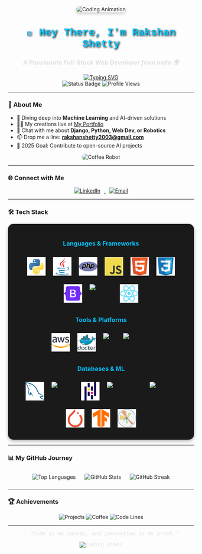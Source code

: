 <div align="center">
  <img src="https://user-images.githubusercontent.com/74038190/212749447-bfb7e725-6987-49d9-ae85-2015e3e7cc41.gif" width="450" alt="Coding Animation" style="border-radius: 15px; box-shadow: 0 4px 8px rgba(0,0,0,0.2);">
</div>

<h1 align="center" style="font-family: 'Courier New', Courier, monospace; color: #00C4FF; text-shadow: 2px 2px 4px #000;">
  👋 Hey There, I'm Rakshan Shetty
</h1>
<h3 align="center" style="color: #E0E0E0; font-style: italic;">
  A Passionate Full-Stack Web Developer from India 🌍
</h3>

<div align="center">
  <a href="https://git.io/typing-svg">
    <img src="https://readme-typing-svg.demolab.com?font=Fira+Code&weight=600&size=29&duration=3000&pause=1000&color=00C4FF¢er=true&vCenter=true&width=500&lines=Full+Stack+Web+Developer;RPA+Enthusiast;Python+%7C+Java+%7C+Django;Machine+Learning+Explorer" alt="Typing SVG" />
  </a>
</div>

<div align="center">
  <img src="https://img.shields.io/badge/Status-Building%20Awesome%20Projects-00C4FF?style=for-the-badge&logo=codeigniter" alt="Status Badge" />
  <img src="https://komarev.com/ghpvc/?username=rakshan001&label=Profile%20Views&color=00C4FF&style=for-the-badge" alt="Profile Views" />
</div>

---

### 🚀 About Me
- 🌱 Diving deep into **Machine Learning** and AI-driven solutions
- 👨‍💻 My creations live at [My Portfolio](https://rakshan001.github.io/MyPortfolio/)
- 💬 Chat with me about **Django, Python, Web Dev, or Robotics**
- 📫 Drop me a line: **rakshanshetty2003@gmail.com**
- 🎯 2025 Goal: Contribute to open-source AI projects

<div align="center">
  <img src="https://media.giphy.com/media/LmNwrBhejkK9EFP504/giphy.gif" width="200" alt="Coffee Robot" style="border-radius: 10px;">
</div>

---

### 🌐 Connect with Me
<div align="center">
  <a href="https://linkedin.com/in/rakshan-shetty-953864225" target="_blank">
    <img src="https://raw.githubusercontent.com/rahuldkjain/github-profile-readme-generator/master/src/images/icons/Social/linked-in-alt.svg" alt="LinkedIn" height="40" width="50" style="transition: transform 0.3s; margin: 0 10px;" onmouseover="this.style.transform='scale(1.2)';" onmouseout="this.style.transform='scale(1)';"/>
  </a>
  <a href="mailto:rakshanshetty2003@gmail.com" target="_blank">
    <img src="https://img.icons8.com/color/48/000000/gmail.png" alt="Email" height="40" width="50" style="transition: transform 0.3s; margin: 0 10px;" onmouseover="this.style.transform='scale(1.2)';" onmouseout="this.style.transform='scale(1)';"/>
  </a>
</div>

---

### 🛠️ Tech Stack
<div align="center" style="background: #1A1A1A; padding: 20px; border-radius: 15px; box-shadow: 0 4px 8px rgba(0,0,0,0.3);">
  <h3 style="color: #00C4FF;">Languages & Frameworks</h3>
  <div style="display: flex; justify-content: center; flex-wrap: wrap;">
    <a href="https://www.python.org" target="_blank"><img src="https://raw.githubusercontent.com/devicons/devicon/master/icons/python/python-original.svg" alt="Python" width="50" height="50" style="margin: 10px; transition: transform 0.3s;" onmouseover="this.style.transform='scale(1.1)';" onmouseout="this.style.transform='scale(1)';" /></a>
    <a href="https://www.java.com" target="_blank"><img src="https://raw.githubusercontent.com/devicons/devicon/master/icons/java/java-original.svg" alt="Java" width="50" height="50" style="margin: 10px; transition: transform 0.3s;" onmouseover="this.style.transform='scale(1.1)';" onmouseout="this.style.transform='scale(1)';" /></a>
    <a href="https://www.php.net" target="_blank"><img src="https://raw.githubusercontent.com/devicons/devicon/master/icons/php/php-original.svg" alt="PHP" width="50" height="50" style="margin: 10px; transition: transform 0.3s;" onmouseover="this.style.transform='scale(1.1)';" onmouseout="this.style.transform='scale(1)';" /></a>
    <a href="https://developer.mozilla.org/en-US/docs/Web/JavaScript" target="_blank"><img src="https://raw.githubusercontent.com/devicons/devicon/master/icons/javascript/javascript-original.svg" alt="JavaScript" width="50" height="50" style="margin: 10px; transition: transform 0.3s;" onmouseover="this.style.transform='scale(1.1)';" onmouseout="this.style.transform='scale(1)';" /></a>
    <a href="https://www.w3.org/html/" target="_blank"><img src="https://raw.githubusercontent.com/devicons/devicon/master/icons/html5/html5-original.svg" alt="HTML5" width="50" height="50" style="margin: 10px; transition: transform 0.3s;" onmouseover="this.style.transform='scale(1.1)';" onmouseout="this.style.transform='scale(1)';" /></a>
    <a href="https://www.w3schools.com/css/" target="_blank"><img src="https://raw.githubusercontent.com/devicons/devicon/master/icons/css3/css3-original.svg" alt="CSS3" width="50" height="50" style="margin: 10px; transition: transform 0.3s;" onmouseover="this.style.transform='scale(1.1)';" onmouseout="this.style.transform='scale(1)';" /></a>
    <a href="https://getbootstrap.com" target="_blank"><img src="https://raw.githubusercontent.com/devicons/devicon/master/icons/bootstrap/bootstrap-plain.svg" alt="Bootstrap" width="50" height="50" style="margin: 10px; transition: transform 0.3s;" onmouseover="this.style.transform='scale(1.1)';" onmouseout="this.style.transform='scale(1)';" /></a>
    <a href="https://www.djangoproject.com/" target="_blank"><img src="https://cdn.worldvectorlogo.com/logos/django.svg" alt="Django" width="50" height="50" style="margin: 10px; transition: transform 0.3s;" onmouseover="this.style.transform='scale(1.1)';" onmouseout="this.style.transform='scale(1)';" /></a>
    <a href="https://reactjs.org/" target="_blank"><img src="https://raw.githubusercontent.com/devicons/devicon/master/icons/react/react-original.svg" alt="ReactJS" width="50" height="50" style="margin: 10px; transition: transform 0.3s;" onmouseover="this.style.transform='scale(1.1)';" onmouseout="this.style.transform='scale(1)';" /></a>
  </div>

  <h3 style="color: #00C4FF;">Tools & Platforms</h3>
  <div style="display: flex; justify-content: center; flex-wrap: wrap;">
    <a href="https://aws.amazon.com" target="_blank"><img src="https://raw.githubusercontent.com/devicons/devicon/master/icons/amazonwebservices/amazonwebservices-original-wordmark.svg" alt="AWS" width="50" height="50" style="margin: 10px; transition: transform 0.3s;" onmouseover="this.style.transform='scale(1.1)';" onmouseout="this.style.transform='scale(1)';" /></a>
    <a href="https://www.docker.com/" target="_blank"><img src="https://raw.githubusercontent.com/devicons/devicon/master/icons/docker/docker-original-wordmark.svg" alt="Docker" width="50" height="50" style="margin: 10px; transition: transform 0.3s;" onmouseover="this.style.transform='scale(1.1)';" onmouseout="this.style.transform='scale(1)';" /></a>
    <a href="https://git-scm.com/" target="_blank"><img src="https://www.vectorlogo.zone/logos/git-scm/git-scm-icon.svg" alt="Git" width="50" height="50" style="margin: 10px; transition: transform 0.3s;" onmouseover="this.style.transform='scale(1.1)';" onmouseout="this.style.transform='scale(1)';" /></a>
    <a href="https://postman.com" target="_blank"><img src="https://www.vectorlogo.zone/logos/getpostman/getpostman-icon.svg" alt="Postman" width="50" height="50" style="margin: 10px; transition: transform 0.3s;" onmouseover="this.style.transform='scale(1.1)';" onmouseout="this.style.transform='scale(1)';" /></a>
  </div>

  <h3 style="color: #00C4FF;">Databases & ML</h3>
  <div style="display: flex; justify-content: center; flex-wrap: wrap;">
    <a href="https://www.mysql.com/" target="_blank"><img src="https://raw.githubusercontent.com/devicons/devicon/master/icons/mysql/mysql-original.svg" alt="MySQL" width="50" height="50" style="margin: 10px; transition: transform 0.3s;" onmouseover="this.style.transform='scale(1.1)';" onmouseout="this.style.transform='scale(1)';" /></a>
    <a href="https://www.sqlite.org/" target="_blank"><img src="https://www.vectorlogo.zone/logos/sqlite/sqlite-icon.svg" alt="SQLite" width="50" height="50" style="margin: 10px; transition: transform 0.3s;" onmouseover="this.style.transform='scale(1.1)';" onmouseout="this.style.transform='scale(1)';" /></a>
    <a href="https://pandas.pydata.org/" target="_blank"><img src="https://raw.githubusercontent.com/devicons/devicon/2ae2a900d2f041da66e950e4d48052658d850630/icons/pandas/pandas-original.svg" alt="Pandas" width="50" height="50" style="margin: 10px; transition: transform 0.3s;" onmouseover="this.style.transform='scale(1.1)';" onmouseout="this.style.transform='scale(1)';" /></a>
    <a href="https://scikit-learn.org/" target="_blank"><img src="https://upload.wikimedia.org/wikipedia/commons/0/05/Scikit_learn_logo_small.svg" alt="Scikit-Learn" width="50" height="50" style="margin: 10px; transition: transform 0.3s;" onmouseover="this.style.transform='scale(1.1)';" onmouseout="this.style.transform='scale(1)';" /></a>
    <a href="https://seaborn.pydata.org/" target="_blank"><img src="https://seaborn.pydata.org/_images/logo-mark-lightbg.svg" alt="Seaborn" width="50" height="50" style="margin: 10px; transition: transform 0.3s;" onmouseover="this.style.transform='scale(1.1)';" onmouseout="this.style.transform='scale(1)';" /></a>
    <a href="https://pytorch.org/" target="_blank"><img src="https://raw.githubusercontent.com/devicons/devicon/master/icons/pytorch/pytorch-original.svg" alt="PyTorch" width="50" height="50" style="margin: 10px; transition: transform 0.3s;" onmouseover="this.style.transform='scale(1.1)';" onmouseout="this.style.transform='scale(1)';" /></a>
    <a href="https://www.tensorflow.org/" target="_blank"><img src="https://raw.githubusercontent.com/devicons/devicon/master/icons/tensorflow/tensorflow-original.svg" alt="TensorFlow" width="50" height="50" style="margin: 10px; transition: transform 0.3s;" onmouseover="this.style.transform='scale(1.1)';" onmouseout="this.style.transform='scale(1)';" /></a>
    <a href="https://matplotlib.org/" target="_blank"><img src="https://raw.githubusercontent.com/devicons/devicon/master/icons/matplotlib/matplotlib-original.svg" alt="Matplotlib" width="50" height="50" style="margin: 10px; transition: transform 0.3s;" onmouseover="this.style.transform='scale(1.1)';" onmouseout="this.style.transform='scale(1)';" /></a>
  </div>
</div>

---

### 📊 My GitHub Journey
<div align="center">
  <img src="https://github-readme-stats.vercel.app/api/top-langs?username=rakshan001&show_icons=true&locale=en&layout=compact&theme=midnight-purple" alt="Top Languages" style="margin: 10px;" />
  <img src="https://github-readme-stats.vercel.app/api?username=rakshan001&show_icons=true&locale=en&theme=midnight-purple" alt="GitHub Stats" style="margin: 10px;" />
  <img src="https://github-readme-streak-stats.herokuapp.com/?user=rakshan001&theme=midnight-purple" alt="GitHub Streak" style="margin: 10px;" />
</div>

---

### 🏆 Achievements
<div align="center">
  <img src="https://img.shields.io/badge/Projects-20%2B-00C4FF?style=for-the-badge&logo=github" alt="Projects" />
  <img src="https://img.shields.io/badge/Coffee%20Cups-∞-00C4FF?style=for-the-badge&logo=coffeescript" alt="Coffee" />
  <img src="https://img.shields.io/badge/Code%20Lines-Thousands-00C4FF?style=for-the-badge&logo=visualstudiocode" alt="Code Lines" />
</div>

---

<div align="center" style="font-family: 'Courier New', Courier, monospace; color: #E0E0E0;">
  <p>💡 <i>"Code is my canvas, and innovation is my brush."</i></p>
  <img src="https://media.giphy.com/media/26tPplGWjN0xLybiU/giphy.gif" width="150" alt="Coding Vibes">
</div>
